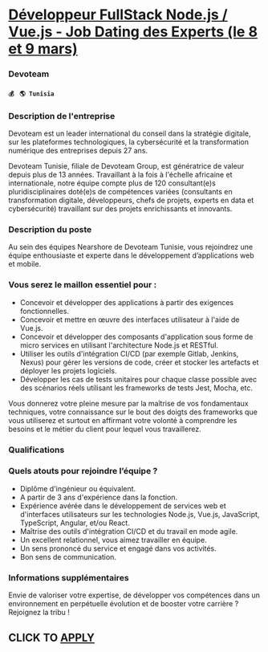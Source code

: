 # [Développeur FullStack Node.js / Vue.js - Job Dating des Experts (le 8 et 9 mars)](https://www.remotewlb.com/apply/developpeur-fullstack-node-js-vue-js-job-dating-des-experts-le-8-et-9-mars-47893)  
### Devoteam  
#### `💰 ` `🌎 Tunisia`  

### Description de l'entreprise

Devoteam est un leader international du conseil dans la stratégie digitale, sur les plateformes technologiques, la cybersécurité et la transformation numérique des entreprises depuis 27 ans.

Devoteam Tunisie, filiale de Devoteam Group, est génératrice de valeur depuis plus de 13 années. Travaillant à la fois à l'échelle africaine et internationale, notre équipe compte plus de 120 consultant(e)s pluridisciplinaires doté(e)s de compétences variées (consultants en transformation digitale, développeurs, chefs de projets, experts en data et cybersécurité) travaillant sur des projets enrichissants et innovants.

### Description du poste

Au sein des équipes Nearshore de Devoteam Tunisie, vous rejoindrez une équipe enthousiaste et experte dans le développement d’applications web et mobile.

### Vous serez le maillon essentiel pour :

  * Concevoir et développer des applications à partir des exigences fonctionnelles.
  * Concevoir et mettre en œuvre des interfaces utilisateur à l'aide de Vue.js.
  * Concevoir et développer des composants d'application sous forme de micro services en utilisant l'architecture Node.js et RESTful.
  * Utiliser les outils d'intégration CI/CD (par exemple Gitlab, Jenkins, Nexus) pour gérer les versions de code, créer et stocker les artefacts et déployer les projets logiciels.
  * Développer les cas de tests unitaires pour chaque classe possible avec des scénarios réels utilisant les frameworks de tests Jest, Mocha, etc.

Vous donnerez votre pleine mesure par la maîtrise de vos fondamentaux techniques, votre connaissance sur le bout des doigts des frameworks que vous utiliserez et surtout en affirmant votre volonté à comprendre les besoins et le métier du client pour lequel vous travaillerez.

### Qualifications

### Quels atouts pour rejoindre l’équipe ?

  * Diplôme d'ingénieur ou équivalent.
  * A partir de 3 ans d'expérience dans la fonction.
  * Expérience avérée dans le développement de services web et d'interfaces utilisateurs sur les technologies Node.js, Vue.js, JavaScript, TypeScript, Angular, et/ou React.
  * Maîtrise des outils d'intégration CI/CD et du travail en mode agile.
  * Un excellent relationnel, vous aimez travailler en équipe.
  * Un sens prononcé du service et engagé dans vos activités.
  * Bon sens de communication.

### Informations supplémentaires

Envie de valoriser votre expertise, de développer vos compétences dans un environnement en perpétuelle évolution et de booster votre carrière ? Rejoignez la tribu !

  
## CLICK TO [APPLY](https://www.remotewlb.com/apply/developpeur-fullstack-node-js-vue-js-job-dating-des-experts-le-8-et-9-mars-47893)

